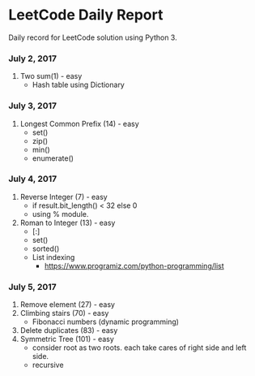 # LeetCode Daily Report


Daily record for LeetCode solution using Python 3. 


### July 2, 2017
1. Two sum(1) - easy
    - Hash table using Dictionary
  
### July 3, 2017
1. Longest Common Prefix (14) - easy
    - set()
    - zip()
    - min()
    - enumerate()
### July 4, 2017
1. Reverse Integer (7) - easy
    * if result.bit_length() < 32 else 0
    * using % module.
2. Roman to Integer (13) - easy
    * [:]
    * set()
    * sorted()
    * List indexing
        * https://www.programiz.com/python-programming/list
### July 5, 2017
1. Remove element (27) - easy
2. Climbing stairs (70) - easy
    * Fibonacci numbers (dynamic programming)
3. Delete duplicates (83) - easy
4. Symmetric Tree (101) - easy
    * consider root as two roots. each take cares of right side and left side.
    * recursive


